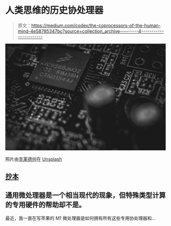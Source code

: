 # 人类思维的历史协处理器

> 原文：<https://medium.com/codex/the-coprocessors-of-the-human-mind-4e58785347bc?source=collection_archive---------4----------------------->

![](img/814a61b3c28f299e8ff75a87e2694b66.png)

照片由[克莱德何](https://unsplash.com/@clyde_he?utm_source=medium&utm_medium=referral)在 [Unsplash](https://unsplash.com?utm_source=medium&utm_medium=referral)

## [抄本](https://medium.com/codex)

## 通用微处理器是一个相当现代的现象，但特殊类型计算的专用硬件的帮助却不是。

最近，我一直在写苹果的 M1 微处理器是如何拥有所有这些专用协处理器和…